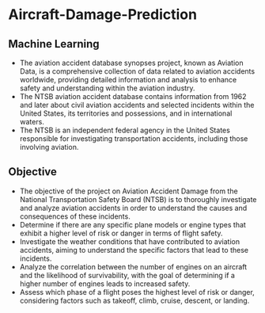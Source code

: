 # Aircraft-Damage-Prediction
## Machine Learning
- The aviation accident database synopses project, known as Aviation Data, is a comprehensive collection of data related to aviation accidents worldwide, providing detailed information and analysis to enhance safety and understanding within the  aviation industry.
- The NTSB aviation accident database contains information from 1962 and later about civil aviation accidents and selected  incidents within the United States, its territories and possessions, and in international waters.
- The NTSB is an independent federal agency in the United States responsible for investigating transportation  accidents, including those involving aviation.

## Objective
- The objective of the project on Aviation Accident Damage from the National Transportation Safety Board (NTSB) is to thoroughly investigate and analyze aviation accidents in order to understand the causes and consequences of these  incidents. 
- Determine if there are any specific plane models or engine types that exhibit a higher level of risk or danger in terms  of flight safety.
- Investigate the weather conditions that have contributed to aviation accidents, aiming to understand the specific factors  that lead to these incidents. 
- Analyze the correlation between the number of engines on an aircraft and the likelihood of survivability, with the goal  of determining if a higher number of engines leads to increased safety.
- Assess which phase of a flight poses the highest level of risk or danger, considering factors such as takeoff, climb,  cruise, descent, or landing.

  
  
